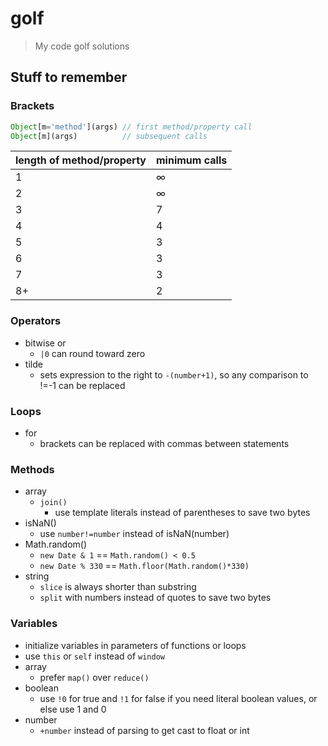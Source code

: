 # golf

>   My code golf solutions

## Stuff to remember

### Brackets

```js
Object[m='method'](args) // first method/property call
Object[m](args)          // subsequent calls
```

| length of method/property | minimum calls |
| ------------------------- | ------------- |
| 1                         | ∞             |
| 2                         | ∞             |
| 3                         | 7             |
| 4                         | 4             |
| 5                         | 3             |
| 6                         | 3             |
| 7                         | 3             |
| 8+                        | 2             |

### Operators

-   bitwise or
    -   `|0` can round toward zero
-   tilde
    -   sets expression to the right to `-(number+1)`, so any comparison to !=-1 can be replaced

### Loops

-   for
    -   brackets can be replaced with commas between statements

### Methods

-   array
    -   `join()`
        -   use template literals instead of parentheses to save two bytes
-   isNaN()
    -   use `number!=number` instead of isNaN(number)
-   Math.random()
    -   `new Date & 1` == `Math.random() < 0.5`
    -   `new Date % 330` == `Math.floor(Math.random()*330)`
-   string
    -   `slice` is always shorter than substring
    -   `split` with numbers instead of quotes to save two bytes

### Variables

-   initialize variables in parameters of functions or loops
-   use `this` or `self` instead of `window`
-   array
    -   prefer `map()` over `reduce()`
-   boolean
    -   use `!0` for true and `!1` for false if you need literal boolean values, or else use 1 and 0
-   number
    -   `+number` instead of parsing to get cast to float or int
